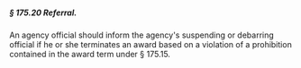 ##### § 175.20 Referral. #####

An agency official should inform the agency's suspending or debarring official if he or she terminates an award based on a violation of a prohibition contained in the award term under § 175.15.